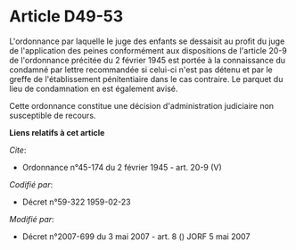 # Article D49-53

L'ordonnance par laquelle le juge des enfants se dessaisit au profit du juge de l'application des peines conformément aux
dispositions de l'article 20-9 de l'ordonnance précitée du 2 février 1945 est portée à la connaissance du condamné par lettre
recommandée si celui-ci n'est pas détenu et par le greffe de l'établissement pénitentiaire dans le cas contraire. Le parquet
du lieu de condamnation en est également avisé. 

Cette ordonnance constitue une décision d'administration judiciaire non susceptible de recours.

**Liens relatifs à cet article**

_Cite_:

  - Ordonnance n°45-174 du 2 février 1945 - art. 20-9 (V)

_Codifié par_:

  - Décret n°59-322 1959-02-23

_Modifié par_:

  - Décret n°2007-699 du 3 mai 2007 - art. 8 () JORF 5 mai 2007
